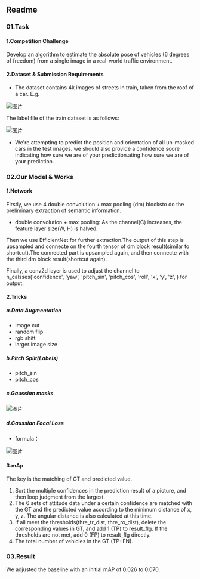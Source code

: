 ## Readme
### 01.Task
#### 1.Competition Challenge
Develop an algorithm to estimate the absolute pose of vehicles (6 degrees of freedom) from a single image in a real-world traffic environment.

#### 2.Dataset & Submission Requirements

* The dataset contains 4k images of streets in train, taken from the roof of a car. E.g.

![图片](https://uploader.shimo.im/f/z6Fjqu5ncKvAQkc7.png!thumbnail)

The label file of the train dataset is as follows:

![图片](https://uploader.shimo.im/f/kTGmAH6HViD1uUvq.png!thumbnail)


* We're attempting to predict the position and orientation of all un-masked cars in the test images. we should also provide a confidence score indicating how sure we are of your prediction.ating how sure we are of your prediction.
### 02.Our Model & Works


#### 1.Network

Firstly, we use 4 double convolution + max pooling (dm) blocksto do the preliminary extraction of semantic information.


* double convolution + max pooling: As the channel(C) increases, the feature layer size(W, H) is halved.

Then we use EfficientNet for further extraction.The output of this step is upsampled and connecte on the fourth tensor of dm block result(similar to shortcut).The connected part is upsampled again, and then connecte with the third dm block result(shortcut again).


Finally, a conv2d layer is used to adjust the channel to n_calsses('confidence', 'yaw', 'pitch_sin', 'pitch_cos', 'roll', 'x', 'y', 'z', ) for output.

#### 2.Tricks
##### a.Data Augmentation

* Image cut
* random flip
* rgb shift
* larger image size
##### b.Pitch Split(Labels)
* pitch_sin
* pitch_cos
##### c.Gaussian masks
![图片](https://uploader.shimo.im/f/gOsCmJdLuKYP8M8u.png!thumbnail)

##### d.Gaussian Focal Loss
* formula：

![图片](https://uploader.shimo.im/f/0JBV7WX4aQwPjowH.png!thumbnail)


#### 3.mAp

The key is the matching of GT and predicted value.

1. Sort the multiple confidences in the prediction result of a picture, and then loop judgment from the largest.
2. The 6 sets of attitude data under a certain confidence are matched with the GT and the predicted value according to the minimum distance of x, y, z. The angular distance is also calculated at this time.
3. If all meet the thresholds(thre_tr_dist, thre_ro_dist), delete the corresponding values in GT, and add 1 (TP) to result_flg. If the thresholds are not met, add 0 (FP) to result_flg directly.
4. The total number of vehicles in the GT (TP+FN).

### 03.Result

We adjusted the baseline with an initial mAP of 0.026 to 0.070.















